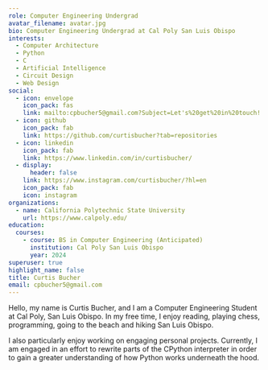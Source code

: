 ```yaml
---
role: Computer Engineering Undergrad
avatar_filename: avatar.jpg
bio: Computer Engineering Undergrad at Cal Poly San Luis Obispo
interests:
  - Computer Architecture
  - Python
  - C
  - Artificial Intelligence
  - Circuit Design
  - Web Design
social:
  - icon: envelope
    icon_pack: fas
    link: mailto:cpbucher5@gmail.com?Subject=Let's%20get%20in%20touch!
  - icon: github
    icon_pack: fab
    link: https://github.com/curtisbucher?tab=repositories
  - icon: linkedin
    icon_pack: fab
    link: https://www.linkedin.com/in/curtisbucher/
  - display:
      header: false
    link: https://www.instagram.com/curtisbucher/?hl=en
    icon_pack: fab
    icon: instagram
organizations:
  - name: California Polytechnic State University
    url: https://www.calpoly.edu/
education:
  courses:
    - course: BS in Computer Engineering (Anticipated)
      institution: Cal Poly San Luis Obispo
      year: 2024
superuser: true
highlight_name: false
title: Curtis Bucher
email: cpbucher5@gmail.com
---
```

Hello, my name is Curtis Bucher, and I am a Computer Engineering Student at Cal Poly, San Luis Obispo. In my free time, I enjoy reading, playing chess, programming, going to the beach and hiking San Luis Obispo. 

I also particularly enjoy working on engaging personal projects. Currently, I am engaged in an effort to rewrite parts of the CPython interpreter in order to gain a greater understanding of how Python works underneath the hood. 